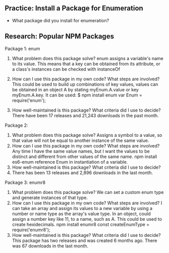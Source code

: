 ## Practice: Install a Package for Enumeration

- What package did you install for enumeration?

## Research: Popular NPM Packages

Package 1:
enum
1.  What problem does this package solve?
enum assigns a variable's name to its value.  This means that a key can be obtained from its attribute, or a class's instances can be checked with instanceOf
1.  How can I use this package in my own code? What steps are involved?
This could be used to build up combinations of key values, values can be obtained in an object A by stating myEnum.A.value or key myEnum.A.key.
It can be used:
$ npm install enum
var Enum = require('enum');

1.  How well-maintained is this package? What criteria did I use to decide?
There have been 17 releases and 21,243 downloads in the past month.

Package 2:

1.  What problem does this package solve?
Assigns a symbol to a value, so that value will not be equal to another instance of the same value.
1.  How can I use this package in my own code? What steps are involved?
Any time I have the same value names, but I want the values to be
distinct and different from other values of the same name.
npm install es6-enum
reference Enum in instantiation of a variable.
1.  How well-maintained is this package? What criteria did I use to decide?
2.  There has been 13 releases and 2,896 downloads in the last month.

Package 3:
enumr8
1.  What problem does this package solve?
We can set a custom enum type and generate instances of that type.
1.  How can I use this package in my own code? What steps are involved?
I can take an array and assign its values to a new variable by using a number or name type as the array's value type.
In an object,  could assign a number key like 11, to a name, such as A.  This could be used to create hexidecimals.
npm install enumr8
const createEnumType = require('enumr8');
1.  How well-maintained is this package? What criteria did I use to decide?
This package has two releases and was created 6 months ago.  There was 67 downloads in the last month.
